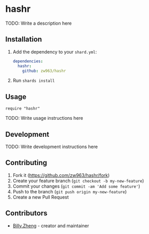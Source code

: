 # hashr

TODO: Write a description here

## Installation

1. Add the dependency to your `shard.yml`:

   ```yaml
   dependencies:
     hashr:
       github: zw963/hashr
   ```

2. Run `shards install`

## Usage

```crystal
require "hashr"
```

TODO: Write usage instructions here

## Development

TODO: Write development instructions here

## Contributing

1. Fork it (<https://github.com/zw963/hashr/fork>)
2. Create your feature branch (`git checkout -b my-new-feature`)
3. Commit your changes (`git commit -am 'Add some feature'`)
4. Push to the branch (`git push origin my-new-feature`)
5. Create a new Pull Request

## Contributors

- [Billy.Zheng](https://github.com/zw963) - creator and maintainer
